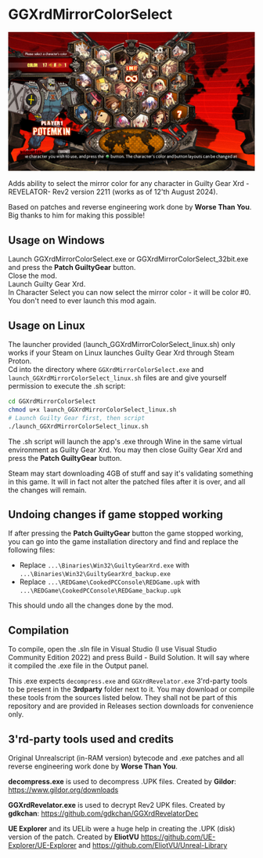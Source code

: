 # GGXrdMirrorColorSelect

![Screenshot can't be viewed](demo.jpg)

Adds ability to select the mirror color for any character in Guilty Gear Xrd -REVELATOR- Rev2 version 2211 (works as of 12'th August 2024).

Based on patches and reverse engineering work done by **Worse Than You**. Big thanks to him for making this possible!

## Usage on Windows

Launch GGXrdMirrorColorSelect.exe or GGXrdMirrorColorSelect_32bit.exe and press the **Patch GuiltyGear** button.  
Close the mod.  
Launch Guilty Gear Xrd.  
In Character Select you can now select the mirror color - it will be color \#0.  
You don't need to ever launch this mod again.

## Usage on Linux

The launcher provided (launch_GGXrdMirrorColorSelect_linux.sh) only works if your Steam on Linux launches Guilty Gear Xrd through Steam Proton.  
Cd into the directory where `GGXrdMirrorColorSelect.exe` and `launch_GGXrdMirrorColorSelect_linux.sh` files are and give yourself permission to execute the .sh script:

```bash
cd GGXrdMirrorColorSelect
chmod u+x launch_GGXrdMirrorColorSelect_linux.sh
# Launch Guilty Gear first, then script
./launch_GGXrdMirrorColorSelect_linux.sh
```

The .sh script will launch the app's .exe through Wine in the same virtual environment as Guilty Gear Xrd. You may then close Guilty Gear Xrd and press the **Patch GuiltyGear** button.

Steam may start downloading 4GB of stuff and say it's validating something in this game. It will in fact not alter the patched files after it is over, and all the changes will remain.

## Undoing changes if game stopped working

If after pressing the **Patch GuiltyGear** button the game stopped working, you can go into the game installation directory and find and replace the following files:

- Replace `...\Binaries\Win32\GuiltyGearXrd.exe` with `...\Binaries\Win32\GuiltyGearXrd_backup.exe`
- Replace `...\REDGame\CookedPCConsole\REDGame.upk` with `...\REDGame\CookedPCConsole\REDGame_backup.upk`

This should undo all the changes done by the mod.

## Compilation

To compile, open the .sln file in Visual Studio (I use Visual Studio Community Edition 2022) and press Build - Build Solution. It will say where it compiled the .exe file in the Output panel.

This .exe expects `decompress.exe` and `GGXrdRevelator.exe` 3'rd-party tools to be present in the **3rdparty** folder next to it. You may download or compile these tools from the sources listed below. They shall not be part of this repository and are provided in Releases section downloads for convenience only.

## 3'rd-party tools used and credits

Original Unrealscript (in-RAM version) bytecode and .exe patches and all reverse engineering work done by **Worse Than You**.

**decompress.exe** is used to decompress .UPK files. Created by **Gildor**: <https://www.gildor.org/downloads>

**GGXrdRevelator.exe** is used to decrypt Rev2 UPK files. Created by **gdkchan**: <https://github.com/gdkchan/GGXrdRevelatorDec>

**UE Explorer** and its UELib were a huge help in creating the .UPK (disk) version of the patch. Created by **EliotVU** <https://github.com/UE-Explorer/UE-Explorer> and <https://github.com/EliotVU/Unreal-Library>
